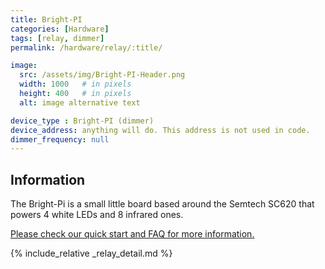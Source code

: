 ```yaml
---
title: Bright-PI
categories: [Hardware]
tags: [relay, dimmer]
permalink: /hardware/relay/:title/

image:
  src: /assets/img/Bright-PI-Header.png
  width: 1000   # in pixels
  height: 400   # in pixels
  alt: image alternative text

device_type : Bright-PI (dimmer)
device_address: anything will do. This address is not used in code.
dimmer_frequency: null
---
```


## Information
The Bright-Pi is a small little board based around the Semtech SC620 that powers 4 white LEDs and 8 infrared ones.

[Please check our quick start and FAQ for more information.](https://github.com/PiSupply/Bright-Pi)

{% include_relative _relay_detail.md %}
